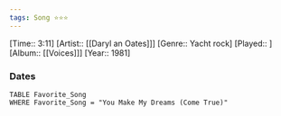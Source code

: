 ```yaml
---
tags: Song ⭐⭐⭐ 
---
```

[Time:: 3:11]
[Artist:: [[Daryl an Oates]]]
[Genre:: Yacht rock]
[Played:: ]
[Album:: [[Voices]]]
[Year:: 1981]
### Dates
````dataview
TABLE Favorite_Song
WHERE Favorite_Song = "You Make My Dreams (Come True)"
````